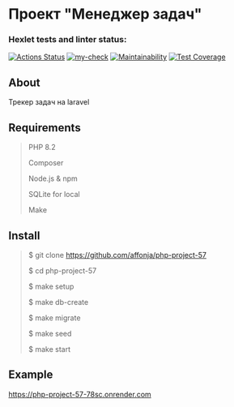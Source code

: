 # Проект "Менеджер задач"

### Hexlet tests and linter status:

[![Actions Status](https://github.com/affonja/php-project-57/actions/workflows/hexlet-check.yml/badge.svg)](https://github.com/affonja/php-project-57/actions)
[![my-check](https://github.com/affonja/php-project-57/actions/workflows/my-check.yml/badge.svg)](https://github.com/affonja/php-project-57/actions/workflows/my-check.yml)
[![Maintainability](https://api.codeclimate.com/v1/badges/a5bde8f0a3a8c28b4baf/maintainability)](https://codeclimate.com/github/affonja/php-project-57/maintainability)
[![Test Coverage](https://api.codeclimate.com/v1/badges/a5bde8f0a3a8c28b4baf/test_coverage)](https://codeclimate.com/github/affonja/php-project-57/test_coverage)

## About

Трекер задач на laravel

## Requirements

> PHP 8.2
>
>Composer
>
>Node.js & npm
>
>SQLite for local
>
>Make
>

## Install

> $ git clone https://github.com/affonja/php-project-57
>
>$ cd php-project-57
>
>$ make setup
>
>$ make db-create
>
>$ make migrate
>
>$ make seed
>
>$ make start

## Example

https://php-project-57-78sc.onrender.com
